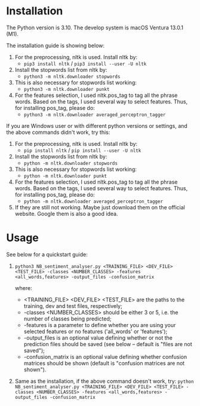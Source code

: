 # Installation
The Python version is 3.10. The develop system is macOS Ventura 13.0.1 (M1).

The installation guide is showing below:

1. For the preprocessing, nltk is used. Install nltk by:
    * `pip3 install nltk` / `pip3 install --user -U nltk`
2. Install the stopwords list from nltk by:
    * `python3 -m nltk.downloader stopwords`
3. This is also necessary for stopwords list working:
    * `python3 -m nltk.downloader punkt`
4. For the features selection, I used nltk.pos_tag to tag all the phrase words. Based on the tags, I used several way to select features. Thus, for installing pos_tag, please do:
    * `python3 -m nltk.downloader averaged_perceptron_tagger`


If you are Windows user or with different python versions or settings, and the above commands didn't work, try this:
1. For the preprocessing, nltk is used. Install nltk by:
    * `pip install nltk` / `pip install --user -U nltk`
2. Install the stopwords list from nltk by:
    * `python -m nltk.downloader stopwords`
3. This is also necessary for stopwords list working:
    * `python -m nltk.downloader punkt`
4. For the features selection, I used nltk.pos_tag to tag all the phrase words. Based on the tags, I used several way to select features. Thus, for installing pos_tag, please do:
    * `python -m nltk.downloader averaged_perceptron_tagger`
5. If they are still not working. Maybe just download them on the official website. Google them is also a good idea.

# Usage
See below for a quickstart guide:

1. `python3 NB_sentiment_analyser.py <TRAINING_FILE> <DEV_FILE> <TEST_FILE> -classes <NUMBER_CLASSES> -features <all_words,features> -output_files -confusion_matrix`

    where:
    * <TRAINING_FILE> <DEV_FILE> <TEST_FILE> are the paths to the training, dev and test files, respectively;
    * -classes <NUMBER_CLASSES> should be either 3 or 5, i.e. the number of classes being predicted;
    * -features is a parameter to define whether you are using your selected features or no features ('all_words' or 'features');
    * -output_files is an optional value defining whether or not the prediction files should be saved (see below – default is "files are not saved"); 
    * -confusion_matrix is an optional value defining whether confusion matrices should be shown (default is "confusion matrices are not shown").

2. Same as the installation, if the above command doesn't work, try:
    `python NB_sentiment_analyser.py <TRAINING_FILE> <DEV_FILE> <TEST_FILE> -classes <NUMBER_CLASSES> -features <all_words,features> -output_files -confusion_matrix`